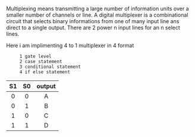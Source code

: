 
Multiplexing means transmitting a large number of information units over a smaller number of channels or line.
A digital multiplexer is a combinational circuit that selects binary informations from one of many input line ans direct to a single output. 
There are 2 power n input lines for an n select lines.

Here i am implimenting 4 to 1 multiplexer in 4 format 

         1 gate level
         2 case statement
         3 conditional statement
         4 if else statement
                                                         
|    S1   |   S0   |   output   |
| :----: | :----: | :----: |
|    0    |    0   |      A     |
|    0    |    1   |      B     |
|    1    |    0   |      C     |
|    1    |    1   |      D     |               
 


